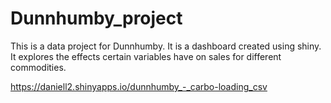 # Dunnhumby_project

This is a data project for Dunnhumby. It is a dashboard created using shiny. It explores the effects certain variables have on sales for different commodities. 

https://daniell2.shinyapps.io/dunnhumby_-_carbo-loading_csv
